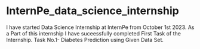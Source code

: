 # InternPe_data_science_internship
I have started Data Science Internship at InternPe from October 1st 2023. As a Part of this internship I have suceessfully completed First Task of the Internship.
Task No.1- Diabetes Prediction using Given Data Set.
